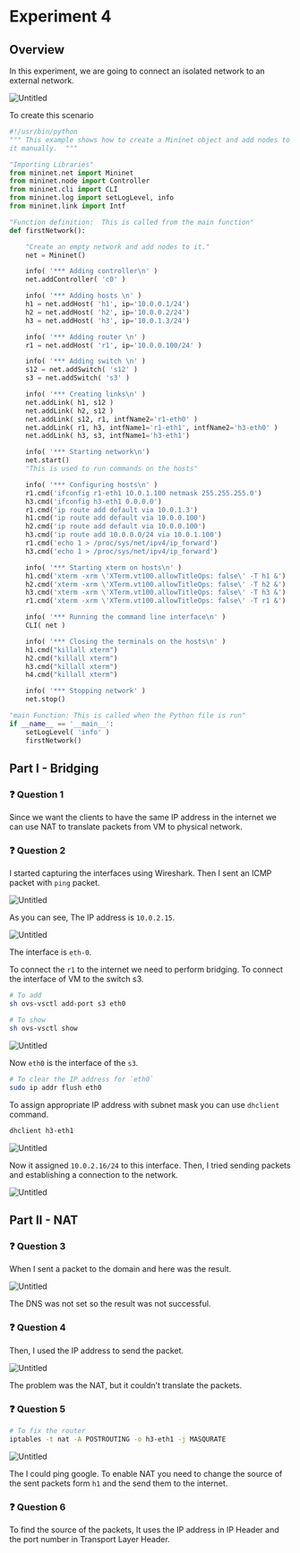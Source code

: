 # Experiment 4

## Overview

In this experiment, we are going to connect an isolated network to an external network.

![Untitled](Experiment%203c589/Untitled.png)

To create this scenario

```python
#!/usr/bin/python
""" This example shows how to create a Mininet object and add nodes to
it manually.  """

"Importing Libraries"
from mininet.net import Mininet
from mininet.node import Controller
from mininet.cli import CLI
from mininet.log import setLogLevel, info
from mininet.link import Intf

"Function definition:  This is called from the main function"
def firstNetwork():

	"Create an empty network and add nodes to it."
	net = Mininet()

	info( '*** Adding controller\n' ) 
	net.addController( 'c0' )

	info( '*** Adding hosts \n' )
	h1 = net.addHost( 'h1', ip='10.0.0.1/24') 
	h2 = net.addHost( 'h2', ip='10.0.0.2/24')
	h3 = net.addHost( 'h3', ip='10.0.1.3/24') 

	info( '*** Adding router \n' )
	r1 = net.addHost( 'r1', ip='10.0.0.100/24' ) 

	info( '*** Adding switch \n' ) 
	s12 = net.addSwitch( 's12' )
	s3 = net.addSwitch( 's3' )

	info( '*** Creating links\n' ) 
	net.addLink( h1, s12 ) 
	net.addLink( h2, s12 )
	net.addLink( s12, r1, intfName2='r1-eth0' )
	net.addLink( r1, h3, intfName1='r1-eth1', intfName2='h3-eth0' )
	net.addLink( h3, s3, intfName1='h3-eth1')

	info( '*** Starting network\n') 
	net.start()
	"This is used to run commands on the hosts"

	info( '*** Configuring hosts\n' )
	r1.cmd('ifconfig r1-eth1 10.0.1.100 netmask 255.255.255.0')
	h3.cmd('ifconfig h3-eth1 0.0.0.0')
	r1.cmd('ip route add default via 10.0.1.3')
	h1.cmd('ip route add default via 10.0.0.100')
	h2.cmd('ip route add default via 10.0.0.100')
	h3.cmd('ip route add 10.0.0.0/24 via 10.0.1.100')
	r1.cmd('echo 1 > /proc/sys/net/ipv4/ip_forward')
	h3.cmd('echo 1 > /proc/sys/net/ipv4/ip_forward')

	info( '*** Starting xterm on hosts\n' )
	h1.cmd('xterm -xrm \'XTerm.vt100.allowTitleOps: false\' -T h1 &') 
	h2.cmd('xterm -xrm \'XTerm.vt100.allowTitleOps: false\' -T h2 &')
	h3.cmd('xterm -xrm \'XTerm.vt100.allowTitleOps: false\' -T h3 &')
	r1.cmd('xterm -xrm \'XTerm.vt100.allowTitleOps: false\' -T r1 &')

	info( '*** Running the command line interface\n' ) 
	CLI( net )

	info( '*** Closing the terminals on the hosts\n' ) 
	h1.cmd("killall xterm")
	h2.cmd("killall xterm")
	h3.cmd("killall xterm")
	h4.cmd("killall xterm")

	info( '*** Stopping network' )
	net.stop()

"main Function: This is called when the Python file is run" 
if __name__ == '__main__':
	setLogLevel( 'info' )
	firstNetwork()
```

## Part I - Bridging

### ❓ Question 1

 Since we want the clients to have the same IP address in the internet we can use NAT to translate packets from VM to physical network.

### ❓ Question 2

I started capturing the interfaces using Wireshark. Then I sent an ICMP packet with `ping` packet.

![Untitled](Experiment%203c589/Untitled%201.png)

As you can see, The IP address is `10.0.2.15`. 

![Untitled](Experiment%203c589/Untitled%202.png)

The interface is `eth-0`.

To connect the `r1` to the internet we need to perform bridging. To connect the interface of VM to the switch s3.

```bash
# To add 
sh ovs-vsctl add-port s3 eth0

# To show
sh ovs-vsctl show
```

![Untitled](Experiment%203c589/Untitled%203.png)

Now `eth0` is the interface of the `s3`.

```bash
# To clear the IP address for `eth0`
sudo ip addr flush eth0
```

To assign appropriate IP address with subnet mask you can use `dhclient` command.

```bash
dhclient h3-eth1
```

![Untitled](Experiment%203c589/Untitled%204.png)

Now it assigned `10.0.2.16/24` to this interface. Then, I tried sending packets and establishing a connection to the network.

![Untitled](Experiment%203c589/Untitled%205.png)

## Part II - NAT

### ❓ Question 3

When I sent a packet to the domain and here was the result.

![Untitled](Experiment%203c589/Untitled%206.png)

The DNS was not set so the result was not successful.

### ❓ Question 4

Then, I used the IP address to send the packet.

![Untitled](Experiment%203c589/Untitled%207.png)

The problem was the NAT, but it couldn’t translate the packets.

### ❓ Question 5

```bash
# To fix the router
iptables -t nat -A POSTROUTING -o h3-eth1 -j MASQURATE
```

![Untitled](Experiment%203c589/Untitled%208.png)

The I could ping google. To enable NAT you need to change the source of the sent packets form `h1` and the send them to the internet.

### ❓ Question 6

To find the source of the packets, It uses the IP address in IP Header and the port number in Transport Layer Header.